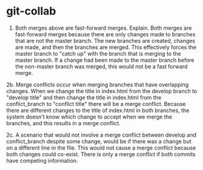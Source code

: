 # git-collab

1. Both merges above are fast-forward merges. Explain.
  Both merges are fast-forward merges because there are only changes made to branches that are not the master branch. The new branches are      created, changes are made, and then the branches are merged. This effectively forces the master branch to "catch up" with the branch that     is merging to the master branch. If a change had been made to the master branch before the non-master branch was merged, this would not be    a fast forward merge.

2b. Merge conflicts occur when merging branches that have overlapping changes. When we change the title in index.html from the develop branch to "develop title" and then change the title in index.html from the conflict_branch to "conflict title" there will be a merge conflict. Because there are different changes to the title of index.html in both branches, the system doesn't know which change to accept when we merge the branches, and this results in a merge conflict. 

2c. A scenario that would not involve a merge conflict between develop and conflict_branch despite some change, would be if there was a change but on a different line in the file. This would not cause a merge conflict because both changes could co-exist. There is only a merge conflict if both commits have competing information.
